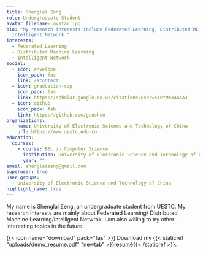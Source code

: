 ```yaml
---
title: Shenglai Zeng
role: Undergraduate Student
avatar_filename: avatar.jpg
bio: "My research interests include Federated Learning, Distributed ML,
  Intelligent Network "
interests:
  - Federated Learning
  - Distributed Machine Learning
  - Intelligent Network
social:
  - icon: envelope
    icon_pack: fas
    link: /#contact
  - icon: graduation-cap
    icon_pack: fas
    link: https://scholar.google.co.uk/citations?user=sIwtMXoAAAAJ
  - icon: github
    icon_pack: fab
    link: https://github.com/gcushen
organizations:
  - name: University of Electronic Science and Technology of China
    url: https://www.uestc.edu.cn
education:
  courses:
    - course: BSc in Computer Science
      institution: University of Electronic Science and Technology of China
      year: ""
email: shenglaizeng@gmail.com
superuser: true
user_groups:
  - University of Electronic Science and Technology of China
highlight_name: true
---
```

My name is Shenglai Zeng, an undergraduate student from UESTC. My research interests are mainly about Federated Learning/ Distributed Machine Learning/Intelligent Netwrok. I am also willing to try other interesting topics in the future.

{{< icon name="download" pack="fas" >}} Download my {{< staticref "uploads/demo_resume.pdf" "newtab" >}}resumé{{< /staticref >}}.